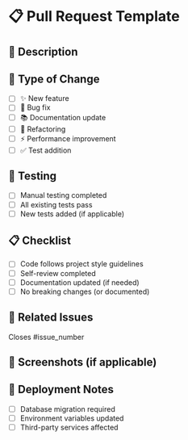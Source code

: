 # 📋 Pull Request Template

## 📝 **Description**
<!-- Brief description of changes -->

## 🎯 **Type of Change**
- [ ] ✨ New feature
- [ ] 🐛 Bug fix  
- [ ] 📚 Documentation update
- [ ] 🔨 Refactoring
- [ ] ⚡ Performance improvement
- [ ] ✅ Test addition

## 🧪 **Testing**
- [ ] Manual testing completed
- [ ] All existing tests pass
- [ ] New tests added (if applicable)

## 📋 **Checklist**
- [ ] Code follows project style guidelines
- [ ] Self-review completed
- [ ] Documentation updated (if needed)
- [ ] No breaking changes (or documented)

## 🔗 **Related Issues**
<!-- Link to related issues -->
Closes #issue_number

## 📸 **Screenshots** (if applicable)
<!-- Add screenshots for UI changes -->

## 🚀 **Deployment Notes**
<!-- Any special deployment considerations -->
- [ ] Database migration required
- [ ] Environment variables updated
- [ ] Third-party services affected
